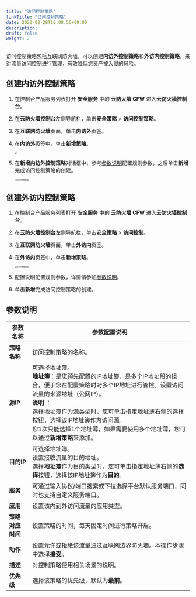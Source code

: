 ```yaml
---
title: "访问控制策略"
linkTitle: "访问控制策略"
date: 2020-02-28T10:08:56+09:00
description:
draft: false
weight: 2
---
```


访问控制策略包括互联网防火墙，可以创建**内访外控制策略**和**外访内控制策略**，来对流量访问控制进行管理，有效降低您资产被入侵的风险。

## 创建内访外控制策略

1. 在控制台产品服务列表打开 **安全服务** 中的 **云防火墙 CFW** 进入**云防火墙控制台**。
2. 在**云防火墙控制台**左侧导航栏，单击**安全策略** > **访问控制策略**。
3. 在**互联网防火墙**页面，单击**内访外**页签。
4. 在**内访外**页签中，单击**新增策略**。

   <img src="../_images/add_in.png" style="zoom:30%;" />

5. 在**新增内访外控制策略**对话框中，参考[参数说明](/security/firewall/manual/cfw/#参数说明)配置规则参数，之后单击**新增**完成访问控制策略的创建。

   <img src="../_images/in_to_out.png" alt="内访外控制策略" style="zoom:33%;" />




## 创建外访内控制策略

1. 在控制台产品服务列表打开 **安全服务** 中的 **云防火墙 CFW** 进入**云防火墙控制台**。
2. 在**云防火墙控制台**左侧导航栏，单击**安全策略** > **访问控制**。
3. 在**互联网防火墙**页面，单击**外访内**页签。
4. 在**外访内**页签中，单击**新增策略**。

   <img src="../_images/out_to_in.png" alt="外访内控制策略" style="zoom:33%;" />

5. 配置说明配置规则参数，详情请参加[参数说明](/security/firewall/manual/cfw/#参数说明)。 		

6. 单击**新增**完成访问控制策略的创建。

## 参数说明

| 参数名称         | 参数配置说明                                                 |
| ---------------- | ------------------------------------------------------------ |
| **策略名称**     | 访问控制策略的名称。                                         |
| **源IP**         | 可选择地址簿。<br />**地址簿**：是您预先配置的IP地址簿，是多个IP地址段的组合，便于您在配置策略时对多个IP地址进行管控。设置访问流量的来源地址（公网IP）。<br />**说明** ：<br />选择地址簿作为源类型时，您可单击指定地址薄右侧的选择按钮，选择该IP地址簿作为访问源。<br />您1次只能选择1个地址薄，如果需要使用多个地址薄，您可以通过**新增策略**来添加。 |
| **目的IP**       | 可选择地址簿。<br />设置接收流量的目的地址。<br />选择**地址簿**作为目的类型时，您可单击指定地址薄右侧的**选择**按钮，选择该IP地址簿作为**目的**。 |
| **服务**         | 可通过输入协议/端口搜索或下拉选择平台默认服务端口，同时也支持自定义服务端口。 |
| **应用**         | 设置该内到外访问流量的应用类型。                             |
| **策略对应时间** | 设置策略的时间，每天固定时间进行策略开启。                   |
| **动作**         | 设置允许或拒绝该流量通过互联网边界防火墙。本操作步骤中选择**接受**。 |
| **描述**         | 对控制策略使用相关场景的说明。                               |
| **优先级**       | 选择该策略的优先级，默认为**最前**。                         |